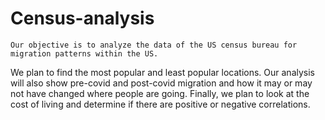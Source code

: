 # Census-analysis
    Our objective is to analyze the data of the US census bureau for migration patterns within the US. 
We plan to find the most popular and least popular locations. Our analysis will also show pre-covid and
post-covid migration and how it may or may not have changed where people are going. Finally, we plan
to look at the cost of living and determine if there are positive or negative correlations.